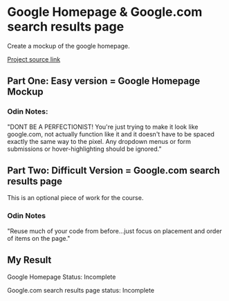 # Google Homepage & Google.com search results page

Create a mockup of the google homepage.

[Project source link](http://www.theodinproject.com/courses/web-development-101/lessons/html-css)

## Part One: Easy version = Google Homepage Mockup

### Odin Notes: 
"DONT BE A PERFECTIONIST! You're just trying to make it look like google.com, not actually function like it and it doesn't have to be spaced exactly the same way to the pixel. Any dropdown menus or form submissions or hover-highlighting should be ignored."


## Part Two: Difficult Version = Google.com search results page

This is an optional piece of work for the course.

### Odin Notes
"Reuse much of your code from before...just focus on placement and order of items on the page."


## My Result

Google Homepage Status: Incomplete

Google.com search results page status: Incomplete
